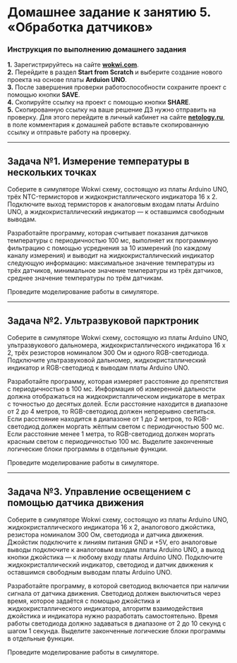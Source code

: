 # Домашнее задание к занятию 5. «‎Обработка датчиков»
### Инструкция по выполнению домашнего задания
**1.** Зарегистрируйтесь на сайте **[wokwi.com](https://wokwi.com/)**.<br>
**2.** Перейдите в раздел **Start from Scratch** и выберите создание нового проекта на основе платы **Arduion UNO**.<br>
**3.** После завершения проверки работоспособности сохраните проект с помощью кнопки **SAVE**.<br>
**4.** Скопируйте ссылку на проект с помощью кнопки **SHARE**.<br>
**5.** Скопированную ссылку на ваше решение ДЗ нужно отправить на проверку. Для этого перейдите в личный кабинет на сайте **[netology.ru](https://netology.ru/)**, в поле комментария к домашней работе вставьте скопированную ссылку и отправьте работу на проверку.

------------

## Задача №1. Измерение температуры в нескольких точках

Соберите в симуляторе Wokwi схему, состоящую из платы Arduino UNO, трёх NTC-термисторов и жидкокристаллического индикатора 16 х 2. Подключите выход термисторов к аналоговым входам платы Arduino UNO, а жидкокристаллический индикатор — к оставшимся свободным выводам.<br>

Разработайте программу, которая считывает показания датчиков температуры с периодичностью 100 мс, выполняет их программную фильтрацию с помощью усреднения за 10 измерений (по каждому каналу измерения) и выводит на жидкокристаллический индикатор следующую информацию: максимальное значение температуры из трёх датчиков, минимальное значение температуры из трёх датчиков, среднее значение температуры по трём датчикам.<br>

Проведите моделирование работы в симуляторе.<br>

------------

## Задача №2. Ультразвуковой парктроник

Соберите в симуляторе Wokwi схему, состоящую из платы Arduino UNO, ультразвукового дальномера, жидкокристаллического индикатора 16 х 2, трёх резисторов номиналом 300 Ом и одного RGB-светодиода. Подключите ультразвуковой дальномер, жидкокристаллический индикатор и RGB-светодиод к выводам платы Arduino UNO.<br>

Разработайте программу, которая измеряет расстояние до препятствия с периодичностью в 100 мс. Информация об измеренной дальности должна отображаться на жидкокристаллическом индикаторе в метрах с точностью до десятых долей. Если расстояние находится в диапазоне от 2 до 4 метров, то RGB-светодиод должен непрерывно светиться. Если расстояние находится в диапазоне от 1 до 2 метров, то RGB-светодиод должен моргать жёлтым светом с периодичностью 500 мс. Если расстояние менее 1 метра, то RGB-светодиод должен моргать красным светом с периодичностью 100 мс. Выделите законченные логические блоки программы в отдельные функции.<br>

Проведите моделирование работы в симуляторе.<br>

------------

## Задача №3. Управление освещением с помощью датчика движения

Соберите в симуляторе Wokwi схему, состоящую из платы Arduino UNO, жидкокристаллического индикатора 16 х 2, аналогового джойстика, резистора номиналом 300 Ом, светодиода и датчика движения. Джойстик подключите к линиям питания GND и +5V, его аналоговые выводы подключите к аналоговым входам платы Arduino UNO, а выход кнопки джойстика — к любому входу платы Arduino UNO. Подключите жидкокристаллический индикатор, светодиод и датчик движения к оставшимся свободным выводам платы Arduino UNO.<br>

Разработайте программу, в которой светодиод включается при наличии сигнала от датчика движения. Светодиод должен выключиться через время, которое задаётся с помощью джойстика и жидкокристаллического индикатора, алгоритм взаимодействия джойстика и индикатора нужно разработать самостоятельно. Время работы светодиода должно задаваться в диапазоне от 2 до 10 секунд с шагом 1 секунда. Выделите законченные логические блоки программы в отдельные функции.<br>

Проведите моделирование работы в симуляторе.<br>

